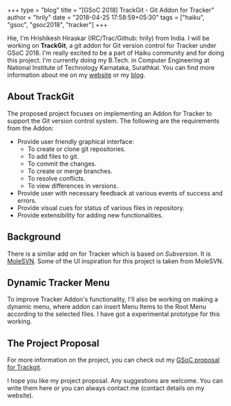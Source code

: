 +++
type = "blog"
title = "[GSoC 2018] TrackGit - Git Addon for Tracker"
author = "hrily"
date = "2018-04-25 17:58:59+05:30"
tags = ["haiku", "gsoc", "gsoc2018", "tracker"]
+++

Hie, I'm Hrishikesh Hiraskar (IRC/Trac/Github: hrily) from India.  I will be working on __TrackGit__, a git addon for Git version control for Tracker under GSoC 2018.
I'm really excited to be a part of Haiku community and for doing this project. 
I'm currently doing my B.Tech. in Computer Engineering at National Institute of Technology Karnataka, Surathkal. You can find more information about me on my [website](https://hrily.github.io/) or my [blog](https://hrily.github.io/blog/).

## About TrackGit

The proposed project focuses on implementing an Addon for Tracker to support the Git version control system. The following are the requirements from the Addon:
+ Provide user friendly graphical interface:
  + To create or clone git repositories.
  + To add files to git.
  + To commit the changes.
  + To create or merge branches.
  + To resolve conflicts.
  + To view differences in versions.
+ Provide user with necessary feedback at various events of success and errors.
+ Provide visual cues for status of various files in repository.
+ Provide extensibility for adding new functionalities.

## Background

There is a similar add on for Tracker which is based on _Subversion_. It is [MoleSVN](https://github.com/HaikuArchives/MoleSvn). Some of the UI inspiration for this project is taken from MoleSVN.

## Dynamic Tracker Menu

To improve Tracker Addon's functionality, I'll also be working on making a dynamic menu, where addon can insert Menu Items to the Root Menu according to the selected files. I have got a experimental prototype for this working.

## The Project Proposal

For more information on the project, you can check out my [GSoC proposal for Trackgit](https://drive.google.com/file/d/1nailoOCGmpRVo3sZ8mdXGmpuWxXdgf1T/view?usp=sharing).


I hope you like my project proposal. Any suggestions are welcome. You can write them here or you can always contact me (contact details on my website).